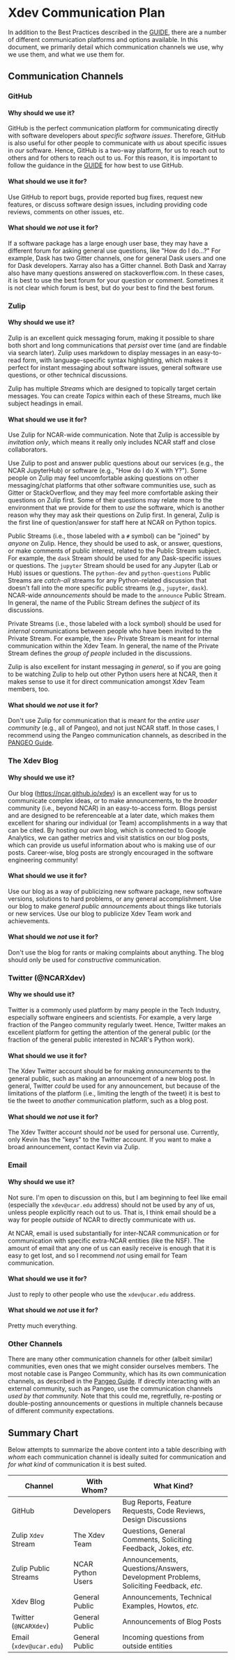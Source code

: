# Xdev Communication Plan

In addition to the Best Practices described in the [GUIDE](GUIDE.md),
there are a number of different communication platforms and options
available.  In this document, we primarily detail which communication
channels we use, why we use them, and what we use them for.

## Communication Channels

### GitHub

#### Why should we use it?

GitHub is the perfect communication platform for communicating
directly with software developers about *specific software issues*.
Therefore, GitHub is also useful for other people to communicate
with *us* about specific issues in *our* software.  Hence, GitHub
is a two-way platform, for us to reach out to others and for others
to reach out to us.  For this reason, it is important to follow
the guidance in the [GUIDE](GUIDE.md) for how best to use GitHub.

#### What should we use it for?

Use GitHub to report bugs, provide reported bug fixes, request new
features, or discuss software design issues, including providing code
reviews, comments on other issues, etc.

#### What should we *not* use it for?

If a software package has a large enough user base, they may have
a different forum for asking general use questions, like "How do I
do...?"  For example, Dask has two Gitter channels, one for general
Dask users and one for Dask developers.  Xarray also has a Gitter
channel.  Both Dask and Xarray also have many questions answered
on stackoverflow.com.  In these cases, it is best to use the best
forum for your question or comment.  Sometimes it is not clear which
forum is best, but do your best to find the best forum.

### Zulip

#### Why should we use it?

Zulip is an excellent quick messaging forum, making it possible to
share both short and long communications that *persist* over time
(and are findable via search later).  Zulip uses markdown to display
messages in an easy-to-read form, with language-specific syntax
highlighting, which makes it perfect for instant messaging about
software issues, general software use questions, or other technical
discussions.

Zulip has multiple *Streams* which are designed to topically target
certain messages.  You can create *Topics* within each of these
Streams, much like subject headings in email.

#### What should we use it for?

Use Zulip for NCAR-wide communication.  Note that Zulip is accessible
by *invitation only*, which means it really only includes NCAR staff
and close collaborators.

Use Zulip to post and answer public questions about our services
(e.g., the NCAR JupyterHub) or software (e.g., "How do I do X with Y?").
Some people on Zulip may feel uncomfortable asking questions on other
messaging/chat platforms that other software communities use, such as
Gitter or StackOverflow, and they may feel more comfortable asking
their questions on Zulip first.  Some of their questions may relate
more to the environment that we provide for them to *use* the software,
which is another reason why they may ask their questions on Zulip first.
In general, Zulip is the first line of question/answer for staff here
at NCAR on Python topics.

Public Streams (i.e., those labeled with a `#` symbol) can be "joined"
by *anyone* on Zulip.  Hence, they should be used to ask, or answer,
questions, or make comments of public interest, related to the Public
Stream subject.  For example, the `dask` Stream should be used for any
Dask-specific issues or questions. The `jupyter` Stream should be used
for any Jupyter (Lab or Hub) issues or questions.  The `python-dev` and
`python-questions` Public Streams are *catch-all* streams for any
Python-related discussion that doesn't fall into the more specific
public streams (e.g., `jupyter`, `dask`).  NCAR-wide *announcements*
should be made to the `announce` Public Stream.  In general, the name
of the Public Stream defines the *subject* of its discussions.

Private Streams (i.e., those labeled with a lock symbol) should be used
for *internal* communications between people who have been invited to
the Private Stream.  For example, the `Xdev` Private Stream is meant
for internal communication within the Xdev Team.  In general, the
name of the Private Stream defines the *group of people* included in
the discussions.

Zulip is also excellent for instant messaging *in general*, so if you
are going to be watching Zulip to help out other Python users here at
NCAR, then it makes sense to use it for direct communication amongst
Xdev Team members, too.

#### What should we *not* use it for?

Don't use Zulip for communication that is meant for the
*entire user community* (e.g., all of Pangeo), and not just NCAR staff.
In those cases, I recommend using the Pangeo communication channels, as
described in the [PANGEO Guide](PANGEO.md).

### The Xdev Blog

#### Why should we use it?

Our blog (https://ncar.github.io/xdev) is an excellent way for us to
communicate complex ideas, or to make announcements, to the *broader*
community (i.e., beyond NCAR) in an easy-to-access form.  Blogs persist
and are designed to be referenceable at a later date, which makes them
excellent for sharing our individual (or Team) accomplishments in a
way that can be cited.  By hosting our *own* blog, which is connected
to Google Analytics, we can gather metrics and visit statistics on
our blog posts, which can provide us useful information about who is
making use of our posts.  Career-wise, blog posts are strongly
encouraged in the software engineering community!

#### What should we use it for?

Use our blog as a way of publicizing new software package, new software
versions, solutions to hard problems, or any general accomplishment.
Use our blog to make *general public announcements* about things like
tutorials or new services.  Use our blog to publicize Xdev Team work and
achievements.

#### What should we *not* use it for?

Don't use the blog for rants or making complaints about anything.  The
blog should only be used for *constructive* communication.

### Twitter (@NCARXdev)

#### Why we should use it?

Twitter is a commonly used platform by many people in the Tech Industry,
especially software engineers and scientists.  For example, a very large
fraction of the Pangeo community regularly tweet.  Hence, Twitter makes
an excellent platform for getting the attention of the general public
(or the fraction of the general public interested in NCAR's Python
work).

#### What should we use it for?

The Xdev Twitter account should be for making *announcements* to the
general public, such as making an announcement of a new blog post.
In general, Twitter *could* be used for any announcement, but because
of the limitations of the platform (i.e., limiting the length of the
tweet) it is best to tie the tweet to *another* communication platform,
such as a blog post.

#### What should we *not* use it for?

The Xdev Twitter account should *not* be used for personal use.  Currently,
only Kevin has the "keys" to the Twitter account.  If you want to make a
broad announcement, contact Kevin via Zulip.

### Email

#### Why should we use it?

Not sure.  I'm open to discussion on this, but I am beginning to feel like
email (especially the `xdev@ucar.edu` address) should not be used by any
of us, unless people explicitly reach out to us.  That is, I think email
should be a way for people *outside* of NCAR to directly communicate with
*us*.

At NCAR, email is used substantially for inter-NCAR communication or for
communication with specific extra-NCAR entities (like the NSF).  The amount
of email that any one of us can easily receive is enough that it is easy to
get lost, and so I recommend *not* using email for Team communication.

#### What should we use it for?

Just to reply to other people who use the `xdev@ucar.edu` address.

#### What should we *not* use it for?

Pretty much everything.

### Other Channels

There are many other communication channels for other (albeit similar)
communities, even ones that we might consider ourselves members.  The
most notable case is Pangeo Community, which has its own communication
channels, as described in the [Pangeo Guide](PANGEO.md).  If directly
interacting with an external community, such as Pangeo, use the communication
channels *used by that community.*  Note that this could me, regretfully,
re-posting or double-posting announcements or questions in multiple
channels because of different community expectations.

## Summary Chart

Below attempts to summarize the above content into a table describing *with
whom* each communication channel is ideally suited for communication and
*for what kind* of communication it is best suited.

| Channel | With Whom? | What Kind? |
|---------|------------|------------|
| GitHub  | Developers | Bug Reports, Feature Requests, Code Reviews, Design Discussions |
| Zulip `Xdev` Stream | The Xdev Team | Questions, General Comments, Soliciting Feedback, Jokes, *etc.* |
| Zulip Public Streams | NCAR Python Users | Announcements, Questions/Answers, Development Problems, Soliciting Feedback, *etc.* |
| Xdev Blog | General Public | Announcements, Technical Examples, Howtos, *etc.* |
| Twitter (`@NCARXdev`) | General Public | Announcements of Blog Posts |
| Email (`xdev@ucar.edu`) | General Public | Incoming questions from outside entities |
